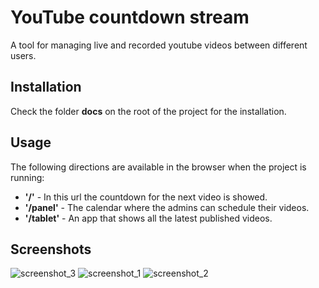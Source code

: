 # YouTube countdown stream

A tool for managing live and recorded youtube videos between different users.

## Installation

Check the folder **docs** on the root of the project for the installation.

## Usage
The following directions are available in the browser when the project is running:

* **'/'** - In this url the countdown for the next video is showed.
* **'/panel'** - The calendar where the admins can schedule their videos.
* **'/tablet'** - An app that shows all the latest published videos.

## Screenshots
![screenshot_3](https://raw.githubusercontent.com/ellipticaldoor/youtube_countdown_stream/master/resources/screenshots/screenshot_3.png)
![screenshot_1](https://raw.githubusercontent.com/ellipticaldoor/youtube_countdown_stream/master/resources/screenshots/screenshot_1.jpg)
![screenshot_2](https://raw.githubusercontent.com/ellipticaldoor/youtube_countdown_stream/master/resources/screenshots/screenshot_2.jpg)
